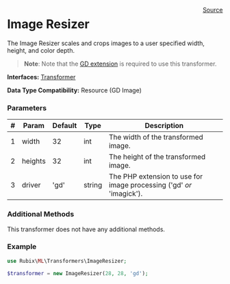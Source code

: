 <p><span style="float:right;"><a href="https://github.com/RubixML/RubixML/blob/master/src/Transformers/ImageResizer.php">Source</a></span></p>

# Image Resizer
The Image Resizer scales and crops images to a user specified width, height, and color depth.

> **Note**: Note that the [GD extension](https://php.net/manual/en/book.image.php) is required to use this transformer.

**Interfaces:** [Transformer](#transformers)

**Data Type Compatibility:** Resource (GD Image)

### Parameters
| # | Param | Default | Type | Description |
|---|---|---|---|---|
| 1 | width | 32 | int | The width of the transformed image. |
| 2 | heights | 32 | int | The height of the transformed image. |
| 3 | driver | 'gd' | string | The PHP extension to use for image processing ('gd' *or* 'imagick'). |

### Additional Methods
This transformer does not have any additional methods.

### Example
```php
use Rubix\ML\Transformers\ImageResizer;

$transformer = new ImageResizer(28, 28, 'gd');
```